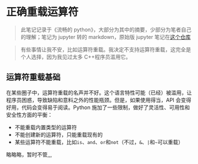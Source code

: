 # 正确重载运算符

> 此笔记记录于《流畅的 python》，大部分为其中的摘要，少部分为笔者自己的理解；笔记为 jupyter 转的 markdown，原始版 jupyter 笔记在[这个仓库](https://github.com/Justin3go/fluent-python-note)

> 有些事情让我不安，比如运算符重载。我决定不支持运算符重载，这完全是个人选择，因为我见过太多 C++程序员滥用它。

## 运算符重载基础

在某些圈子中，运算符重载的名声并不好。这个语言特性可能（已经）被滥用，让程序员困惑，导致缺陷和意料之外的性能瓶颈。但是，如果使用得当，API 会变得好用，代码会变得易于阅读。Python 施加了一些限制，做好了灵活性、可用性和安全性方面的平衡：

- 不能重载内置类型的运算符
- 不能创建新的运算符，只能重载现有的
- 某些运算符不能重载，比如`is`、`and`、`or`和`not`（不过，`&`、`|`和`~`可以重载）

略略略，暂时不管,,,
